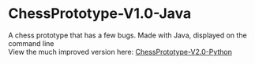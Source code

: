 # ChessPrototype-V1.0-Java  
A chess prototype that has a few bugs. Made with Java, displayed on the command line  
View the much improved version here: [ChessPrototype-V2.0-Python](https://github.com/leonlolleonlol/ChessPrototype-V2.0-Python)
